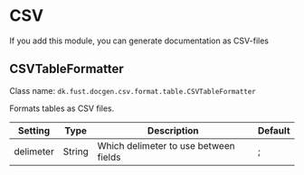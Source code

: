 # CSV

If you add this module, you can generate documentation as CSV-files

## CSVTableFormatter

Class name: `dk.fust.docgen.csv.format.table.CSVTableFormatter` 

Formats tables as CSV files.

| Setting   | Type   | Description                           | Default |
|-----------|--------|---------------------------------------|---------|
| delimeter | String | Which delimeter to use between fields | ;       |  
